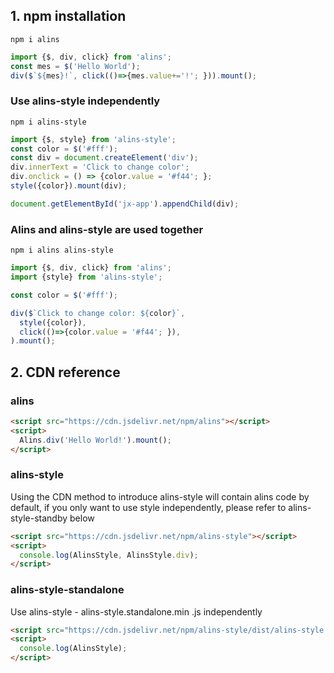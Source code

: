 <!--
 * @Author: chenzhongsheng
 * @Date: 2022-10-30 02:42:04
 * @Description: Coding something
 * @LastEditors: chenzhongsheng
 * @LastEditTime: 2022-11-12 17:04:09
-->

## 1. npm installation

```
npm i alins
```

<code-runner title='Use alins only' ></code-runner>

```js
import {$, div, click} from 'alins';
const mes = $('Hello World');
div($`${mes}!`, click(()=>{mes.value+='!'; })).mount();
```

### Use alins-style independently

```
npm i alins-style
```

<code-runner title='alins-style standalone'></code-runner>

```js
import {$, style} from 'alins-style';
const color = $('#fff');
const div = document.createElement('div');
div.innerText = 'Click to change color';
div.onclick = () => {color.value = '#f44'; };
style({color}).mount(div);

document.getElementById('jx-app').appendChild(div);
```

### Alins and alins-style are used together

```
npm i alins alins-style
```

<Code-runner title='alins alins-style together'></code-runner>

```js
import {$, div, click} from 'alins';
import {style} from 'alins-style';

const color = $('#fff');

div($`Click to change color: ${color}`, 
  style({color}),
  click(()=>{color.value = '#f44'; }),
).mount();
```

## 2. CDN reference

### alins

<code-runner title='CDN uses alins' :result="false"></code-runner>

```html
<script src="https://cdn.jsdelivr.net/npm/alins"></script>
<script>
  Alins.div('Hello World!').mount();
</script>
```

### alins-style

Using the CDN method to introduce alins-style will contain alins code by default, if you only want to use style independently, please refer to alins-style-standby below

<code-runner title='CDN alins-style' :result="false"></code-runner>

```html
<script src="https://cdn.jsdelivr.net/npm/alins-style"></script>
<script>
  console.log(AlinsStyle, AlinsStyle.div);
</script>
```

### alins-style-standalone

Use alins-style - alins-style.standalone.min .js independently

<code-runner title='CDN alins-style standalone' :result="false"></code-runner>

```html
<script src="https://cdn.jsdelivr.net/npm/alins-style/dist/alins-style.standalone.min.js"></script>
<script>
  console.log(AlinsStyle);
</script>
```
